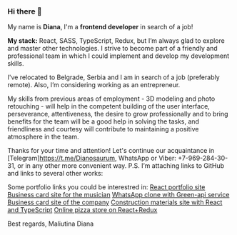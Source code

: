 ### Hi there 👋

My name is **Diana**, I'm a **frontend developer** in search of a job! 

**My stack:** 
React, SASS, TypeScript, Redux, but I’m always glad to explore and master other technologies. 
I strive to become part of a friendly and professional team in which I could implement and develop my development skills. 

I've relocated to Belgrade, Serbia and I am in search of a  job (preferably remote). Also, I’m considering working as an entrepreneur.

My skills from previous areas of employment - 3D modeling and photo retouching - will help in the competent building of the user interface, perseverance, attentiveness, the desire to grow professionally and to bring benefits for the team will be a good help in solving the tasks, and friendliness and courtesy will contribute to maintaining a positive atmosphere in the team.

Thanks for your time and attention! 
Let's continue our acquaintance in [Telegram]https://t.me/Dianosaurum, WhatsApp or Viber: +7-969-284-30-31, or in any other more convenient way.
P.S. I’m attaching links to GitHub and links to several other works:

Some portfolio links you could be interestred in:
[React portfolio site](http://maliutina.com)
[Business card site for the musician](http://176.99.11.170:90)
[WhatsApp clone with Green-api service](http://176.99.11.170:92)
[Business card site of the company](http://176.99.11.170:89)
[Construction materials site with React and TypeScript](http://176.99.11.170:91)
[Online pizza store on React+Redux](http://176.99.11.170:88)

Best regards,
Maliutina Diana
